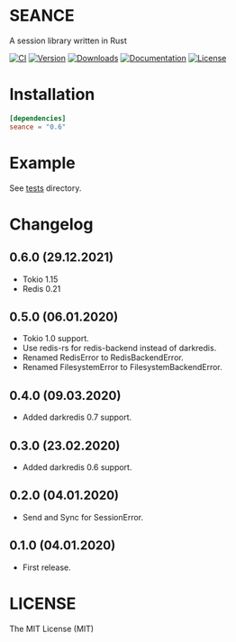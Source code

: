 # SEANCE

A session library written in Rust

[![CI](https://img.shields.io/github/workflow/status/rossnomann/seance/CI?style=flat-square)](https://github.com/rossnomann/seance/actions/)
[![Version](https://img.shields.io/crates/v/seance.svg?style=flat-square)](https://crates.io/crates/seance)
[![Downloads](https://img.shields.io/crates/d/seance.svg?style=flat-square)](https://crates.io/crates/seance)
[![Documentation](https://img.shields.io/badge/docs-latest-brightgreen.svg?style=flat-square)](https://docs.rs/seance)
[![License](https://img.shields.io/crates/l/seance.svg?style=flat-square)](https://github.com/rossnomann/seance/tree/master/LICENSE)

# Installation

```toml
[dependencies]
seance = "0.6"
```

# Example

See [tests](https://github.com/rossnomann/seance/tree/master/tests) directory.

# Changelog

## 0.6.0 (29.12.2021)

- Tokio 1.15
- Redis 0.21

## 0.5.0 (06.01.2020)

- Tokio 1.0 support.
- Use redis-rs for redis-backend instead of darkredis.
- Renamed RedisError to RedisBackendError.
- Renamed FilesystemError to FilesystemBackendError.

## 0.4.0 (09.03.2020)

- Added darkredis 0.7 support.

## 0.3.0 (23.02.2020)

- Added darkredis 0.6 support.

## 0.2.0 (04.01.2020)

- Send and Sync for SessionError.

## 0.1.0 (04.01.2020)

- First release.

# LICENSE

The MIT License (MIT)
